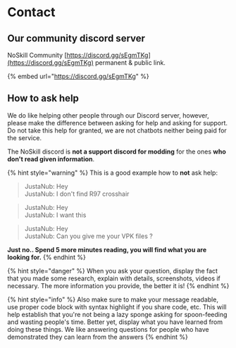 # Contact

## Our community discord server

NoSkill Community [https://discord.gg/sEgmTKg](https://discord.gg/sEgmTKg) permanent & public link.

{% embed url="https://discord.gg/sEgmTKg" %}

## How to ask help

We do like helping other people through our Discord server, however, please make the difference between asking for help and asking for support. Do not take this help for granted, we are not chatbots neither being paid for the service.

The NoSkill discord is **not a support discord for modding** for the ones **who don't read given information**. 

{% hint style="warning" %}
This is a good example how to **not** ask help:

> JustaNub: Hey  
> JustaNub: I don't find R97 crosshair

> JustaNub: Hey  
> JustaNub: I want this

> JustaNub: Hey  
> JustaNub: Can you give me your VPK files ?

**Just no.. Spend 5 more minutes reading, you will find what you are looking for.**
{% endhint %}

{% hint style="danger" %}
When you ask your question, display the fact that you made some research, explain with details, screenshots, videos if necessary. The more information you provide, the better it is!
{% endhint %}

{% hint style="info" %}
Also make sure to make your message readable, use proper code block with syntax highlight if you share code, etc. This will help establish that you're not being a lazy sponge asking for spoon-feeding and wasting people's time. Better yet, display what you have learned from doing these things. We like answering questions for people who have demonstrated they can learn from the answers
{% endhint %}

